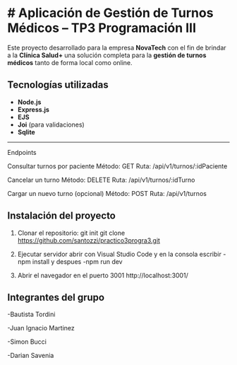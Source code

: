 # # Aplicación de Gestión de Turnos Médicos – TP3 Programación III

Este proyecto desarrollado para la empresa **NovaTech** con el fin de brindar a la **Clínica Salud+** una solución completa para la **gestión de turnos médicos** tanto de forma local como online.

## Tecnologías utilizadas

- **Node.js**
- **Express.js**
- **EJS**
- **Joi** (para validaciones)
- **Sqlite**

---

Endpoints

Consultar turnos por paciente
Método: GET
Ruta: /api/v1/turnos/:idPaciente

Cancelar un turno
Método: DELETE
Ruta: /api/v1/turnos/:idTurno

Cargar un nuevo turno (opcional)
Método: POST
Ruta: /api/v1/turnos

## Instalación del proyecto

1. Clonar el repositorio:
    git init
    git clone https://github.com/santozzi/practico3progra3.git
    
2. Ejecutar servidor
    abrir con Visual Studio Code y en la consola escribir
    -npm install
    y despues
    -npm run dev

3. Abrir el navegador en el puerto 3001
    http://localhost:3001/


## Integrantes del grupo

-Bautista Tordini

-Juan Ignacio Martinez

-Simon Bucci

-Darian Savenia
